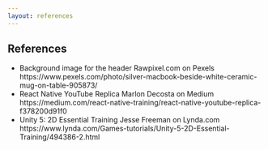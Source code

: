 ```yaml
---
layout: references
---
```


## References

<ul>
  <li>
    Background image for the header
    Rawpixel.com on Pexels
    https://www.pexels.com/photo/silver-macbook-beside-white-ceramic-mug-on-table-905873/
  </li>

  <li>
    React Native YouTube Replica 
    Marlon Decosta on Medium
    https://medium.com/react-native-training/react-native-youtube-replica-f378200d91f0  
  </li>
  
  <li>
    Unity 5: 2D Essential Training
    Jesse Freeman on Lynda.com
    https://www.lynda.com/Games-tutorials/Unity-5-2D-Essential-Training/494386-2.html
  </li>  

</ul>

